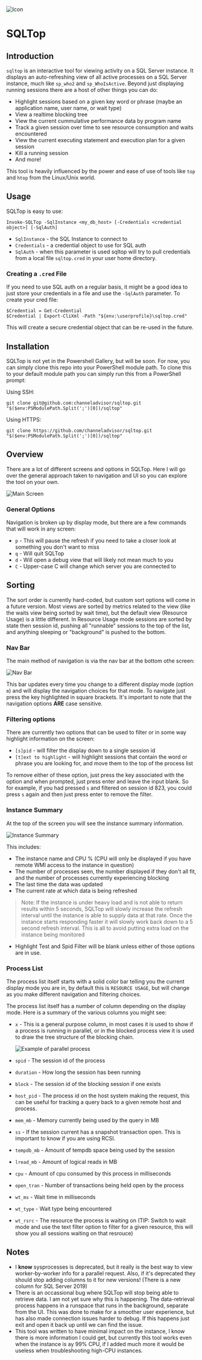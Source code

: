 ![Icon](./img/sqltop.png)
# SQLTop

## Introduction
`sqltop` is an interactive tool for viewing activity on a SQL Server instance. It displays an auto-refreshing view of all active processes on a SQL Server instance, much like `sp_who2` and `sp_WhoIsActive`. Beyond just displaying running sessions there are a host of other things you can do:

* Highlight sessions based on a given key word or phrase (maybe an application name, user name, or wait type)
* View a realtime blocking tree
* View the current cummulative performance data by program name
* Track a given session over time to see resource consumption and waits encountered
* View the current executing statement and execution plan for a given session
* Kill a running session
* And more!

This tool is heavily influenced by the power and ease of use of tools like `top` and `htop` from the Linux/Unix world.

## Usage
SQLTop is easy to use:
```
Invoke-SQLTop -SqlInstance <my_db_host> [-Credentials <credential object>] [-SqlAuth]
```
* `SqlInstance` - the SQL Instance to connect to
* `Credentials` - a credential object to use for SQL auth
* `SqlAuth` - when this parameter is used sqltop will try to pull credentials from a local file `sqltop.cred` in your user home directory.

### Creating a `.cred` File
If you need to use SQL auth on a regular basis, it might be a good idea to just store your credentials in a file and use the `-SqlAuth` parameter. To create your cred file:

```
$Credential = Get-Credential
$Credential | Export-CliXml -Path "${env:\userprofile}\sqltop.cred"
```

This will create a secure credential object that can be re-used in the future.

## Installation
SQLTop is not yet in the Powershell Gallery, but will be soon. For now, you can simply clone this repo into your PowerShell module path. To clone this to your default module path you can simply run this from a PowerShell prompt:

Using SSH:
```
git clone git@github.com:channeladvisor/sqltop.git "$($env:PSModulePath.Split(';')[0])/sqltop"
```

Using HTTPS:
```
git clone https://github.com/channeladvisor/sqltop.git "$($env:PSModulePath.Split(';')[0])/sqltop"
```

## Overview
There are a lot of different screens and options in SQLTop. Here I will go over the general approach taken to navigation and UI so you can explore the tool on your own.

![Main Screen](./img/screen.png)

### General Options
Navigation is broken up by display mode, but there are a few commands that will work in any screen:
* `p` - This will pause the refresh if you need to take a closer look at something you don't want to miss
* `q` - Will quit SQLTop
* `d` - Will open a debug view that will likely not mean much to you
* `C` - Upper-case C will change which server you are connected to

## Sorting
The sort order is currently hard-coded, but custom sort options will come in a future version. Most views are sorted by metrics related to the view (like the waits view being sorted by wait time), but the default view (Resource Usage) is a little different. In Resource Usage mode sessions are sorted by state then session id, pushing all "runnable" sessions to the top of the list, and anything sleeping or "background" is pushed to the bottom.

### Nav Bar
The main method of navigation is via the nav bar at the bottom othe screen:

![Nav Bar](./img/menu.png)

This bar updates every time you change to a different display mode (option `m`) and will display the navigation choices for that mode. To navigate just press the key highlighted in square brackets. It's important to note that the navigation options **ARE** case sensitive.

### Filtering options
There are currently two options that can be used to filter or in some way highlight information on the screen:

* `[s]pid` - will filter the display down to a single session id
* `[t]ext to highlight` - will highlight sessions that contain the word or phrase you are looking for, and move them to the top of the process list

To remove either of these option, just press the key associated with the option and when prompted, just press enter and leave the input blank. So for example, if you had pressed `s` and filtered on session id 823, you could press `s` again and then just press enter to remove the filter.

### Instance Summary
At the top of the screen you will see the instance summary information.

![Instance Summary](./img/summary.png)

This includes:

* The instance name and CPU % (CPU will only be displayed if you have remote WMI access to the instance in question)
* The number of processes seen, the number displayed if they don't all fit, and the number of processes currently experiencing blocking
* The last time the data was updated
* The current rate at which data is being refreshed

> Note: If the instance is under heavy load and is not able to return results within 5 seconds, SQLTop will slowly increase the refresh interval until the instance is able to supply data at that rate. Once the instance starts responding faster it will slowly work back down to a 5 second refresh interval. This is all to avoid putting extra load on the instance being monitored

* Highlight Test and Spid Filter will be blank unless either of those options are in use.

### Process List
The process list itself starts with a solid color bar telling you the current display mode you are in, by default this is `RESOURCE USAGE`, but will change as you make different navigation and filtering choices.

The process list itself has a number of column depending on the display mode. Here is a summary of the various columns you might see:
* `x` - This is a general purpose column, in most cases it is used to show if a process is running in parallel, or in the blocked process view it is used to draw the tree structure of the blocking chain.

    ![Example of parallel process](./img/parallel.png)

* `spid` - The session id of the process
* `duration` - How long the session has been running
* `block` - The session id of the blocking session if one exists
* `host_pid` - The process id on the host system making the request, this can be useful for tracking a query back to a given remote host and process.
* `mem_mb` - Memory currently being used by the query in MB
* `ss` - If the session current has a snapshot transaction open. This is important to know if you are using RCSI.
* `tempdb_mb` - Amount of tempdb space being used by the session
* `lread_mb` - Amount of logical reads in MB
* `cpu` - Amount of cpu consumed by this process in milliseconds
* `open_tran` - Number of transactions being held open by the process
* `wt_ms` - Wait time in milliseconds
* `wt_type` - Wait type being encountered
* `wt_rsrc` - The resource the process is waiting on (TIP: Switch to wait mode and use the text filter option to filter for a given resource, this will show you all sessions waiting on that resrouce)

## Notes
* I **know** sysprocesses is deprecated, but it really is the best way to view worker-by-worker info for a parallel request. Also, if it's deprecated they should stop adding columns to it for new versions! (There is a new column for SQL Server 2019)
* There is an occassional bug where SQLTop will stop being able to retrieve data. I am not yet sure why this is happening. The data-retrieval process happens in a runspace that runs in the background, separate from the UI. This was done to make for a smoother user experience, but has also made connection issues harder to debug. If this happens just exit and open it back up until we can find the issue.
* This tool was written to have minimal impact on the instance, I know there is more information I could get, but currently this tool works even when the instance is ay 99% CPU, if I added much more it would be useless when troubleshooting high-CPU instances.
